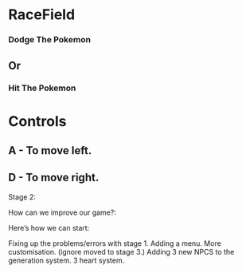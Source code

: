 # RaceField #

### Dodge The Pokemon ###
## Or ##
### Hit The Pokemon ###

# Controls #
## A - To move left. ##

## D - To move right. ##


Stage 2:

How can we improve our game?:

Here’s how we can start:

Fixing up the problems/errors with stage 1.
Adding a menu.
More customisation. (ignore moved to stage 3.)
Adding 3 new NPCS to the generation system.
3 heart system.